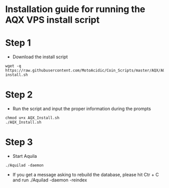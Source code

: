 # Installation guide for running the AQX VPS install script
# Step 1 
  * Download the install script
```    
wget -q https://raw.githubusercontent.com/MotoAcidic/Coin_Scripts/master/AQX/AQX-install.sh

```
# Step 2
  * Run the script and input the proper information during the prompts
```
chmod u+x AQX_Install.sh
./AQX_Install.sh

```

# Step 3
  * Start Aquila
```
./Aquilad -daemon

```
  * If you get a message asking to rebuild the database, please hit Ctr + C and run ./Aquilad -daemon -reindex

